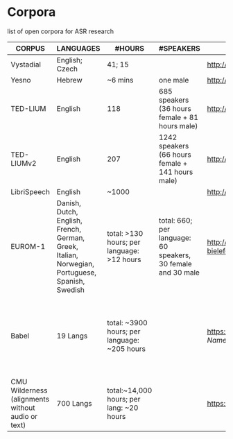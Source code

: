 # Corpora
list of open corpora for ASR research

| CORPUS  	| LANGUAGES | #HOURS  | #SPEAKERS |   URL	| Licensing |
|---	|---	|---  |---	|---	| --- |
|Vystadial	| English; Czech |  41; 15  |       | <http://www.openslr.org/6/> | CC BY-SA 3.0 US|
| Yesno     |Hebrew          | ~6 mins  | one male    | <http://www.openslr.org/1/> | "No formal license but free to use for any purpose." |
|TED-LIUM   |English         | 118      | 685 speakers (36 hours female + 81 hours male)|<http://www.openslr.org/7/>| CC BY-NC-ND 3.0 |
|TED-LIUMv2   |English         | 207      | 1242 speakers (66 hours female + 141 hours male)|<http://www.openslr.org/19/>| CC BY-NC-ND 3.0 |
|LibriSpeech   |English         | ~1000      |  |<http://www.openslr.org/12/>| |
|EUROM-1   | Danish, Dutch, English, French, German, Greek, Italian, Norwegian, Portuguese, Spanish, Swedish         | total: >130 hours; per language: >12 hours      | total: 660; per language: 60 speakers, 30 female and 30 male | <http://wwwhomes.uni-bielefeld.de/gibbon/Handbooks/gibbon_handbook_1997/node575.html> | |
|Babel   |  19 Langs | total: ~3900 hours; per language: ~205 hours  | | <https://catalog.ldc.upenn.edu/search>, enter *babel* under *Publication Name:* | LDC Non-member <https://www.ldc.upenn.edu/sites/www.ldc.upenn.edu/files/iarpa-babel-lithuanian-nm-user-agreement.pdf>; LDC Member For-Profit ($27,500/year) <https://www.ldc.upenn.edu/sites/www.ldc.upenn.edu/files/iarpa-babel-lithuanian-fp-user-agreement.pdf>; LDC Member Non-for-profit ($3,850/year) <https://www.ldc.upenn.edu/sites/www.ldc.upenn.edu/files/iarpa-babel-lithuanian-nfp-user-agreement.pdf>| |
|CMU Wilderness (alignments without audio or text) | 700 Langs| total:~14,000 hours; per lang: ~20 hours| |<https://github.com/festvox/datasets-CMU_Wilderness>| Questionable Legality: <https://live.bible.is/terms>|